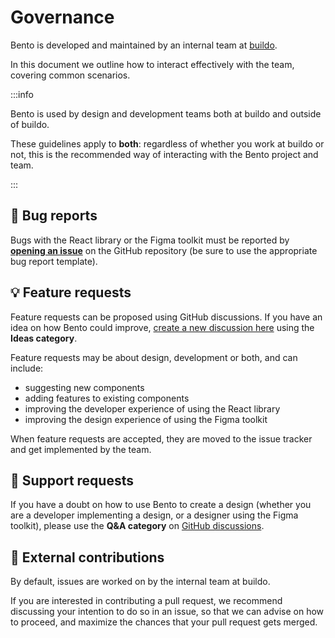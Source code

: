 # Governance

Bento is developed and maintained by an internal team at [buildo](https://buildo.io/).

In this document we outline how to interact effectively with the team, covering common scenarios.

:::info

Bento is used by design and development teams both at buildo and outside of buildo.

These guidelines apply to **both**: regardless of whether you work at buildo or not, this is the recommended way of interacting with the Bento project and team.

:::

## 🐛 Bug reports

Bugs with the React library or the Figma toolkit must be reported by [**opening an issue**](https://github.com/buildo/bento-design-system/issues/new) on the GitHub repository (be sure to use the appropriate bug report template).

## 💡 Feature requests

Feature requests can be proposed using GitHub discussions. If you have an idea on how Bento could improve, [create a new discussion here](https://github.com/buildo/bento-design-system/discussions/new) using the **Ideas category**.

Feature requests may be about design, development or both, and can include:

- suggesting new components
- adding features to existing components
- improving the developer experience of using the React library
- improving the design experience of using the Figma toolkit

When feature requests are accepted, they are moved to the issue tracker and get implemented by the team.

## 🙏 Support requests

If you have a doubt on how to use Bento to create a design (whether you are a developer implementing a design, or a designer using the Figma toolkit), please use the **Q&A category** on [GitHub discussions](https://github.com/buildo/bento-design-system/discussions/new).

## 🤝 External contributions

By default, issues are worked on by the internal team at buildo.

If you are interested in contributing a pull request, we recommend discussing your intention to do so in an issue, so that we can advise on how to proceed, and maximize the chances that your pull request gets merged.
